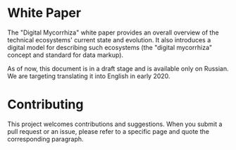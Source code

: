 # White Paper

The "Digital Mycorrhiza" white paper provides an overall overview of the technical ecosystems' current state and evolution. It also introduces a digital model for describing such ecosystems (the "digital mycorrhiza" concept and standard for data markup). 

As of now, this document is in a draft stage and is available only on Russian. We are targeting translating it into English in early 2020.

# Contributing
This project welcomes contributions and suggestions.  When you submit a pull request or an issue, please refer to a specific page and quote the corresponding paragraph.
